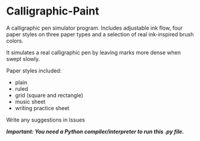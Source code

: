 # Calligraphic-Paint
A calligraphic pen simulator program. Includes adjustable ink flow, four paper styles on three paper types and a selection
of real ink-inspired brush colors.

It simulates a real calligraphic pen by leaving marks more dense when swept slowly.

Paper styles included:
- plain
- ruled
- grid (square and rectangle)
- music sheet
- writing practice sheet

Write any suggestions in Issues

**_Important: You need a Python compiler/interpreter to run this .py file._**
